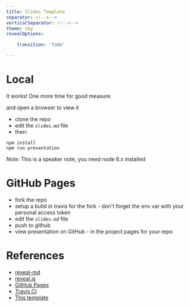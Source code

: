 ```yaml
---
title: Slides Template
separator: <!--s-->
verticalSeparator: <!--v-->
theme: sky
revealOptions:

    transition: 'fade'

---
```


# Local

It works! One more time for good measure.

and open a browser to view it

* clone the repo
* edit the `slides.md` file
* then:

``` 
npm install
npm run presentation
```

Note: This is a speaker note, you need node 6.x installed

<!--s-->

# GitHub Pages

* fork the repo
* setup a build in travis for the fork - don't forget the env var with your personal access token
* edit the `slides.md` file
* push to github
* view presentation on GitHub - in the project pages for your repo

<!--v-->

# References

* [reveal-md](https://github.com/webpro/reveal-md)
* [reveal.js](http://lab.hakim.se/reveal-js)
* [GitHub Pages](https://pages.github.com)
* [Travis CI](https://travis-ci.org)
* [This template](https://github.com/martinmurphy/slidestemplate)
